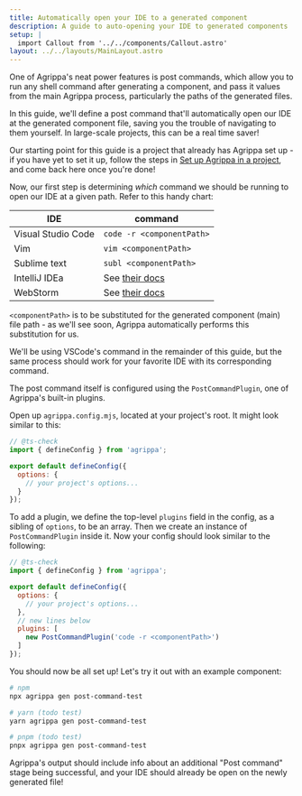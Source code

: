 ```yaml
---
title: Automatically open your IDE to a generated component
description: A guide to auto-opening your IDE to generated components
setup: |
  import Callout from '../../components/Callout.astro'
layout: ../../layouts/MainLayout.astro
---
```


One of Agrippa's neat power features is post commands, which allow you to run any shell command after generating a component, and pass it values from the main Agrippa process, particularly the paths of the generated files.

In this guide, we'll define a post command that'll automatically open our IDE at the generated component file, saving you the trouble of navigating to them yourself. In large-scale projects, this can be a real time saver!

Our starting point for this guide is a project that already has Agrippa set up - if you have yet to set it up, follow the steps in [Set up Agrippa in a project](setup-agrippa-in-a-project), and come back here once you're done!

Now, our first step is determining *which* command we should be running to open our IDE at a given path. Refer to this handy chart:

IDE | command
--- | ---
Visual Studio Code | `code -r <componentPath>`
Vim | `vim <componentPath>`
Sublime text | `subl <componentPath>`
IntelliJ IDEa | See [their docs](https://www.jetbrains.com/help/idea/opening-files-from-command-line.html)
WebStorm | See [their docs](https://www.jetbrains.com/help/webstorm/opening-files-from-command-line.html)

`<componentPath>` is to be substituted for the generated component (main) file path - as we'll see soon, Agrippa automatically performs this substitution for us. 

We'll be using VSCode's command in the remainder of this guide, but the same process should work for your favorite IDE with its corresponding command.

The post command itself is configured using the `PostCommandPlugin`, one of Agrippa's built-in plugins.

Open up `agrippa.config.mjs`, located at your project's root. It might look similar to this:

```js
// @ts-check
import { defineConfig } from 'agrippa';

export default defineConfig({
  options: {
    // your project's options... 
  }
});
```

To add a plugin, we define the top-level `plugins` field in the config, as a sibling of `options`, to be an array. Then we create an instance of `PostCommandPlugin` inside it. Now your config should look similar to the following:

```js
// @ts-check
import { defineConfig } from 'agrippa';

export default defineConfig({
  options: {
    // your project's options... 
  },
  // new lines below
  plugins: [
    new PostCommandPlugin('code -r <componentPath>')
  ]
});
```

You should now be all set up!
Let's try it out with an example component:
```bash
# npm
npx agrippa gen post-command-test

# yarn (todo test)
yarn agrippa gen post-command-test

# pnpm (todo test)
pnpx agrippa gen post-command-test
```

Agrippa's output should include info about an additional "Post command" stage being successful, and your IDE should already be open on the newly generated file! 